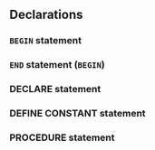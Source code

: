## Declarations

### `BEGIN` statement

### `END` statement (`BEGIN`)

### DECLARE statement

### DEFINE CONSTANT statement

### PROCEDURE statement

